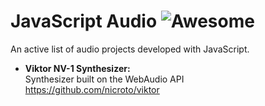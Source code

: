 # JavaScript Audio ![Awesome](https://cdn.rawgit.com/sindresorhus/awesome/d7305f38d29fed78fa85652e3a63e154dd8e8829/media/badge.svg)

An active list of audio projects developed with JavaScript.


- **Viktor NV-1 Synthesizer:**
<br/>Synthesizer built on the WebAudio API
<br/>https://github.com/nicroto/viktor
